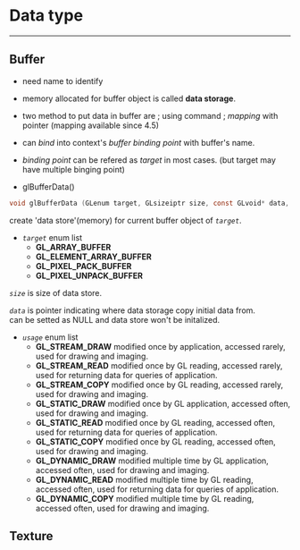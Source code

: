 Data type
================================================================
- - - - - - - - - - - - - - - - - - - - - - - - - - - - - - - - - - - - - - - - - - - - - - - - - - - - - - - - - - - -

## Buffer
- need name to identify
- memory allocated for buffer object is called **data storage**.
- two method to put data in buffer are ; using command ; _mapping_ with pointer (mapping available since 4.5)
- can _bind_ into context's _buffer binding point_ with buffer's name.
- _binding point_ can be refered as _target_ in most cases. (but target may have multiple binging point)
    
    
- glBufferData()
~~~ C
void glBufferData (GLenum target, GLsizeiptr size, const GLvoid* data, GLenum usage);
~~~

create 'data store'(memory) for current buffer object of _`target`_.

- _`target`_ enum list
  - **GL_ARRAY_BUFFER**
  - **GL_ELEMENT_ARRAY_BUFFER**
  - **GL_PIXEL_PACK_BUFFER**
  - **GL_PIXEL_UNPACK_BUFFER**
    
_`size`_ is size of data store.    
    
_`data`_ is pointer indicating where data storage copy initial data from.    
 can be setted as NULL and data store won't be initalized.    
    
- _`usage`_ enum list
  - **GL_STREAM_DRAW**  modified once by application, accessed rarely, used for drawing and imaging.
  - **GL_STREAM_READ**  modified once by GL reading, accessed rarely, used for returning data for queries of application.
  - **GL_STREAM_COPY**  modified once by GL reading, accessed rarely, used for drawing and imaging.
  - **GL_STATIC_DRAW**  modified once by GL application, accessed often, used for drawing and imaging.
  - **GL_STATIC_READ**    modified once by GL reading, accessed often, used for returning data for queries of application.
  - **GL_STATIC_COPY**  modified once by GL reading, accessed often, used for drawing and imaging.
  - **GL_DYNAMIC_DRAW**  modified multiple time by GL application, accessed often, used for drawing and imaging.
  - **GL_DYNAMIC_READ**    modified multiple time by GL reading, accessed often, used for returning data for queries of application.
  - **GL_DYNAMIC_COPY**  modified multiple time by GL reading, accessed often, used for drawing and imaging.




<!--
~~~ C
void glCreateBuffers (GLsizei n, GLuint* buffers);
~~~
-->

## Texture